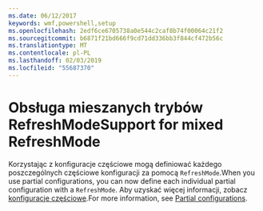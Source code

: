 ```yaml
---
ms.date: 06/12/2017
keywords: wmf,powershell,setup
ms.openlocfilehash: 2edf6ce6705738a0e544c2caf8b74f00064c21f2
ms.sourcegitcommit: b6871f21bd666f9cd71dd336bb3f844cf472b56c
ms.translationtype: MT
ms.contentlocale: pl-PL
ms.lasthandoff: 02/03/2019
ms.locfileid: "55687370"
---
```

# <a name="support-for-mixed-refreshmode"></a><span data-ttu-id="e7892-102">Obsługa mieszanych trybów RefreshMode</span><span class="sxs-lookup"><span data-stu-id="e7892-102">Support for mixed RefreshMode</span></span>

<span data-ttu-id="e7892-103">Korzystając z konfiguracje częściowe mogą definiować każdego poszczególnych częściowe konfiguracji za pomocą `RefreshMode`.</span><span class="sxs-lookup"><span data-stu-id="e7892-103">When you use partial configurations, you can now define each individual partial configuration with a `RefreshMode`.</span></span>
<span data-ttu-id="e7892-104">Aby uzyskać więcej informacji, zobacz [konfiguracje częściowe](https://msdn.microsoft.com/powershell/dsc/partialconfigs).</span><span class="sxs-lookup"><span data-stu-id="e7892-104">For more information, see [Partial configurations](https://msdn.microsoft.com/powershell/dsc/partialconfigs).</span></span>
